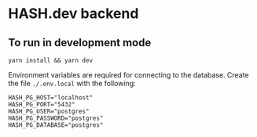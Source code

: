 # HASH.dev backend

## To run in development mode

`yarn install && yarn dev`

Environment variables are required for connecting to the database. Create
the file `./.env.local` with the following:

```
HASH_PG_HOST="localhost"
HASH_PG_PORT="5432"
HASH_PG_USER="postgres"
HASH_PG_PASSWORD="postgres"
HASH_PG_DATABASE="postgres"
```